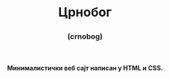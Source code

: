 # <p align="center">Црнобог</p>

### <p align="center">(crnobog)</p>

<br>

#### <p align="center">Минималистички веб сајт написан у HTML и CSS.</p>
